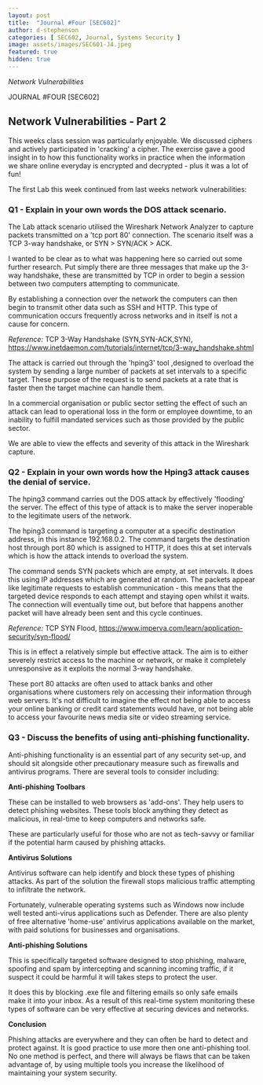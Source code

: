 ```yaml
---
layout: post
title:  "Journal #Four [SEC602]"
author: d-stephenson
categories: [ SEC602, Journal, Systems Security ]
image: assets/images/SEC601-J4.jpeg
featured: true
hidden: true
---
```

<i>Network Vulnerabilities</i>

JOURNAL #FOUR [SEC602]

<h2>Network Vulnerabilities - Part 2</h2>

This weeks class session was particularly enjoyable. We discussed ciphers and actively participated in 'cracking' a cipher. The exercise gave a good insight in to how this functionality works in practice when the information we share online everyday is encrypted and decrypted - plus it was a lot of fun! 

The first Lab this week continued from last weeks network vulnerabilities: 

<h3>Q1 - Explain in your own words the DOS attack scenario.</h3> 

The Lab attack scenario utilised the Wireshark Network Analyzer to capture packets transmitted on a 'tcp port 80' connection. The scenario itself was a TCP 3-way handshake, or SYN > SYN/ACK > ACK. 

I wanted to be clear as to what was happening here so carried out some further research. Put simply there are three messages that make up the 3-way handshake, these are transmitted by TCP in order to begin a session between two computers attempting to communicate. 

By establishing a connection over the network the computers can then begin to transmit other data such as SSH and HTTP. This type of communication occurs frequently across networks and in itself is not a cause for concern.

<i>Reference:</i> TCP 3-Way Handshake (SYN,SYN-ACK,SYN), https://www.inetdaemon.com/tutorials/internet/tcp/3-way_handshake.shtml

The attack is carried out through the 'hping3' tool ,designed to overload the system by sending a large number of packets at set intervals to a specific target. These purpose of the request is to send packets at a rate that is faster then the target machine can handle them. 

In a commercial organisation or public sector setting the effect of such an attack can lead to operational loss in the form or employee downtime, to an inability to fulfill mandated services such as those provided by the public sector.

We are able to view the effects and severity of this attack in the Wireshark capture.

<h3>Q2 - Explain in your own words how the Hping3 attack causes the denial of service.</h3>

The hping3 command carries out the DOS attack by effectively 'flooding' the server. The effect of this type of attack is to make the server inoperable to the legitimate users of the network. 

The hping3 command is targeting a computer at a specific destination address, in this instance 192.168.0.2. The command targets the destination host through port 80 which is assigned to HTTP, it does this at set intervals which is how the attack intends to overload the system.

The command sends SYN packets which are empty, at set intervals. It does this using IP addresses which are generated at random. The packets appear like legitimate requests to establish communication - this means that the targeted device responds to each attempt and staying open whilst it waits. The connection will eventually time out, but before that happens another packet will have already been sent and this cycle continues. 

<i>Reference:</i> TCP SYN Flood, https://www.imperva.com/learn/application-security/syn-flood/

This is in effect a relatively simple but effective attack. The aim is to either severely restrict access to the machine or network, or make it completely unresponsive as it exploits the normal 3-way handshake.

These port 80 attacks are often used to attack banks and other organisations where customers rely on accessing their information through web servers. It's not difficult to imagine the effect not being able to access your online banking or credit card statements would have, or not being able to access your favourite news media site or video streaming service.   

<h3>Q3 - Discuss the benefits of using anti-phishing functionality.</h3>

Anti-phishing functionality is an essential part of any security set-up, and should sit alongside other precautionary measure such as firewalls and antivirus programs. There are several tools to consider including:

<b>Anti-phishing Toolbars</b>

These can be installed to web browsers as 'add-ons'. They help users to detect phishing websites. These tools block anything they detect as malicious, in real-time to keep computers and networks safe. 

These are particularly useful for those who are not as tech-savvy or familiar if the potential harm caused by phishing attacks. 

<b>Antivirus Solutions</b>

Antivirus software can help identify and block these types of phishing attacks. As part of the solution the firewall stops malicious traffic attempting to infiltrate the network. 

Fortunately, vulnerable operating systems such as Windows now include well tested anti-virus applications such as Defender. There are also plenty of free alternative 'home-use' antivirus applications available on the market, with paid solutions for businesses and organisations. 

<b>Anti-phishing Solutions</b>

This is specifically targeted software designed to stop phishing, malware, spoofing and spam by intercepting and scanning incoming traffic, if it suspect it could be harmful it will takes steps to protect the user. 

It does this by blocking .exe file and filtering emails so only safe emails make it into your inbox. As a result of this real-time system monitoring these types of software can be very effective at securing devices and networks. 

<b>Conclusion</b>

Phishing attacks are everywhere and they can often be hard to detect and protect against. It is good practice to use more then one anti-phishing tool. No one method is perfect, and there will always be flaws that can be taken advantage of, by using multiple tools you increase the likelihood of maintaining your system security. 